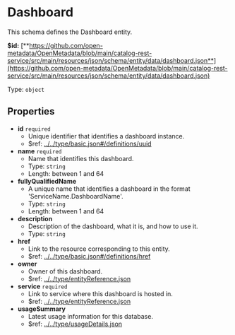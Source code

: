 # Dashboard

This schema defines the Dashboard entity.

**$id:** [**https://github.com/open-metadata/OpenMetadata/blob/main/catalog-rest-service/src/main/resources/json/schema/entity/data/dashboard.json**](https://github.com/open-metadata/OpenMetadata/blob/main/catalog-rest-service/src/main/resources/json/schema/entity/data/dashboard.json)

Type: `object`

## Properties

* **id** `required`
  * Unique identifier that identifies a dashboard instance.
  * $ref: [../../type/basic.json\#/definitions/uuid](dashboard.md#....typebasic.jsondefinitionsuuid)
* **name** `required`
  * Name that identifies this dashboard.
  * Type: `string`
  * Length: between 1 and 64
* **fullyQualifiedName**
  * A unique name that identifies a dashboard in the format 'ServiceName.DashboardName'.
  * Type: `string`
  * Length: between 1 and 64
* **description**
  * Description of the dashboard, what it is, and how to use it.
  * Type: `string`
* **href**
  * Link to the resource corresponding to this entity.
  * $ref: [../../type/basic.json\#/definitions/href](dashboard.md#....typebasic.jsondefinitionshref)
* **owner**
  * Owner of this dashboard.
  * $ref: [../../type/entityReference.json](dashboard.md#....typeentityreference.json)
* **service** `required`
  * Link to service where this dashboard is hosted in.
  * $ref: [../../type/entityReference.json](dashboard.md#....typeentityreference.json)
* **usageSummary**
  * Latest usage information for this database.
  * $ref: [../../type/usageDetails.json](dashboard.md#....typeusagedetails.json)

